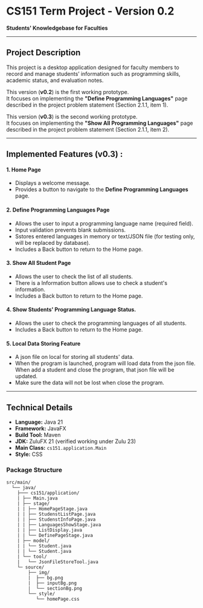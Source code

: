 # CS151 Term Project - Version 0.2  
**Students' Knowledgebase for Faculties**

---

## Project Description
This project is a desktop application designed for faculty members to record and manage students’ information such as programming skills, academic status, and evaluation notes.

This version (**v0.2**) is the first working prototype.  
It focuses on implementing the **"Define Programming Languages"** page described in the project problem statement (Section 2.1.1, item 1).

This version (**v0.3**) is the second working prototype.  
It focuses on implementing the **"Show All Programming Languages"** page described in the project problem statement (Section 2.1.1, item 2).

---

## Implemented Features (v0.3) :

#### 1. Home Page
- Displays a welcome message.
- Provides a button to navigate to the **Define Programming Languages** page.

#### 2. Define Programming Languages Page
- Allows the user to input a programming language name (required field).  
- Input validation prevents blank submissions.  
- Sstores entered languages in memory or text/JSON file (for testing only, will be replaced by database).  
- Includes a Back button to return to the Home page.

#### 3. Show All Student Page
- Allows the user to check the list of all students.  
- There is a Information button allows use to check a student's information.  
- Includes a Back button to return to the Home page.

#### 4. Show Students' Programming Language Status.
- Allows the user to check the programming languages of all students.  
- Includes a Back button to return to the Home page.

#### 5. Local Data Storing Feature
- A json file on local for storing all students' data.
- When the program is launched, program will load data from the json file. When add a student and close the program, that json file will be updated.
- Make sure the data will not be lost when close the program.
  
---

## Technical Details

- **Language:** Java 21  
- **Framework:** JavaFX  
- **Build Tool:** Maven  
- **JDK:** ZuluFX 21 (verified working under Zulu 23)  
- **Main Class:** `cs151.application.Main`
- **Style:** CSS

### Package Structure
```text
src/main/
  └── java/
    ├─── cs151/application/
    | ├── Main.java
    | ├── stage/
    | | ├── HomePageStage.java
    | | ├── StudenstListPage.java
    | | ├── StudenstInfoPage.java
    | | ├── LanguagesShowStage.java
    | | ├── ListDisplay.java
    | | └── DefinePageStage.java
    | ├── model/
    | | └── Student.java
    | | └── Student.java
    | └── tool/
    |   └── JsonFileStoreTool.java
    └─ source/
        ├── img/
        |  ├── bg.png
        |  ├── inputBg.png
        |  └── sectionBg.png
        └── style/
           └── homePage.css
```
  

